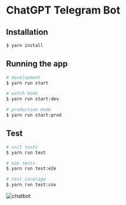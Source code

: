 # ChatGPT Telegram Bot

## Installation

```bash
$ yarn install
```

## Running the app

```bash
# development
$ yarn run start

# watch mode
$ yarn run start:dev

# production mode
$ yarn run start:prod
```

## Test

```bash
# unit tests
$ yarn run test

# e2e tests
$ yarn run test:e2e

# test coverage
$ yarn run test:cov
```

![chatbot](https://github.com/ilya-rodin/tg-gpt-bot/assets/85010136/05b1cc48-3a43-45a0-acf3-f6c95857934c)
